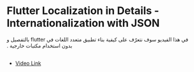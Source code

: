 # Flutter Localization in Details - Internationalization with JSON 

<span dir="rtl" align="right">
في هذا الفيديو سوف نتعرّف على كيفية بناء تطبيق متعدد اللغات في flutter بالتفصيل و بدون استخدام مكتبات خارجية .
</span>
<br/>
<br/>


* [Video Link](https://youtu.be/qOGZZvmieqo)

